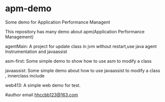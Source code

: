 # apm-demo


Some demo for Application Performance Managent

This repository  has many demo about apm(Application Performance Management)

agentMain: A project for update class in jvm without restart,use java agent Instrumentation and javaassist

asm-first: Some simple demo to show how to use asm to modify a class

javaassist: Some simple demo about how to use javaassist to modify a class , innerclass include

web413: A simple web demo for test.


#author email hhccbb123@163.com







